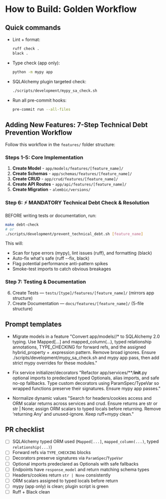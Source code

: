 # How to Build: Golden Workflow

## Quick commands

- Lint + format:
  ```bash
  ruff check .
  black .
  ```
- Type check (app only):
  ```bash
  python -m mypy app
  ```
- SQLAlchemy plugin targeted check:
  ```bash
  ./scripts/development/mypy_sa_check.sh
  ```
- Run all pre-commit hooks:
  ```bash
  pre-commit run --all-files
  ```

## Adding New Features: 7-Step Technical Debt Prevention Workflow

Follow this workflow in the `features/` folder structure:

### **Steps 1-5: Core Implementation**
1. **Create Model** - `app/models/features/[feature_name]/`
2. **Create Schemas** - `app/schemas/features/[feature_name]/`
3. **Create CRUD** - `app/crud/features/[feature_name]/`
4. **Create API Routes** - `app/api/features/[feature_name]/`
5. **Create Migration** - `alembic/versions/`

### **Step 6: ⚡ MANDATORY Technical Debt Check & Resolution**
BEFORE writing tests or documentation, run:
```bash
make debt-check
# or
./scripts/development/prevent_technical_debt.sh [feature_name]
```
This will:
- Scan for type errors (mypy), lint issues (ruff), and formatting (black)
- Auto-fix what's safe (ruff --fix, black)
- Flag potential performance anti-pattern spikes
- Smoke-test imports to catch obvious breakages

### **Step 7: Testing & Documentation**
6. Create Tests — `tests/[type]/features/[feature_name]/` (mirrors app structure)
7. Create Documentation — `docs/features/[feature_name]/` (5-file structure)

## Prompt templates

- Migrate models in a feature
  "Convert app/models/<feature>/* to SQLAlchemy 2.0 typing. Use Mapped[...] and mapped_column(...), typed relationship annotations, TYPE_CHECKING for forward refs, and the assigned hybrid_property + .expression pattern. Remove broad ignores. Ensure ./scripts/development/mypy_sa_check.sh and mypy app pass, then add strict mypy overrides for these modules."

- Fix service initializer/decorators
  "Refactor app/services/**/__init__.py optional imports to predeclared typed Optionals, alias imports, and safe no-op fallbacks. Type custom decorators using ParamSpec/TypeVar so wrapped functions preserve their signatures. Ensure mypy app passes."

- Normalize dynamic values
  "Search for headers/cookies access and ORM scalar returns across services and crud. Ensure returns are str or str | None; assign ORM scalars to typed locals before returning. Remove ‘returning Any’ and unused-ignore. Keep ruff+mypy clean."

## PR checklist

- [ ] SQLAlchemy typed ORM used (`Mapped[...]`, `mapped_column(...)`, typed `relationship(...)`)
- [ ] Forward refs via `TYPE_CHECKING` blocks
- [ ] Decorators preserve signatures via `ParamSpec`/`TypeVar`
- [ ] Optional imports predeclared as Optionals with safe fallbacks
- [ ] Endpoints have `response_model` and return matching schema types
- [ ] Headers/cookies return `str | None` consistently
- [ ] ORM scalars assigned to typed locals before return
- [ ] mypy (app only) is clean; plugin script is green
- [ ] Ruff + Black clean
